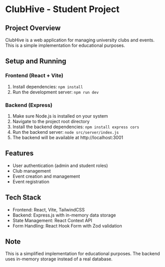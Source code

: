 
# ClubHive - Student Project

## Project Overview

ClubHive is a web application for managing university clubs and events. This is a simple implementation for educational purposes.

## Setup and Running

### Frontend (React + Vite)
1. Install dependencies: `npm install`
2. Run the development server: `npm run dev`

### Backend (Express)
1. Make sure Node.js is installed on your system
2. Navigate to the project root directory
3. Install the backend dependencies: `npm install express cors`
4. Run the backend server: `node src/server/index.js`
5. The backend will be available at http://localhost:3001

## Features
- User authentication (admin and student roles)
- Club management
- Event creation and management
- Event registration

## Tech Stack
- Frontend: React, Vite, TailwindCSS
- Backend: Express.js with in-memory data storage
- State Management: React Context API
- Form Handling: React Hook Form with Zod validation

## Note
This is a simplified implementation for educational purposes. The backend uses in-memory storage instead of a real database.
